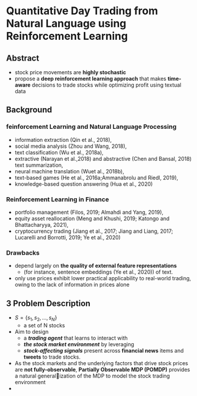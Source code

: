 # Quantitative Day Trading from Natural Language using Reinforcement Learning

## Abstract
- stock price movements are **highly stochastic**
- propose a **deep reinforcement learning approach** that makes **time-aware** decisions to trade stocks while optimizing profit using textual data

## Background

### feinforcement Learning and Natural Language Processing 
- information extraction (Qin et al., 2018), 
- social media analysis (Zhou and Wang, 2018), 
- text classification (Wu et al., 2018a), 
- extractive (Narayan et al.,2018) and abstractive (Chen and Bansal, 2018) text summarization, 
- neural machine translation (Wuet al., 2018b), 
- text-based games (He et al., 2016a;Ammanabrolu and Riedl, 2019), 
- knowledge-based question answering (Hua et al., 2020)

### Reinforcement Learning in Finance
- portfolio management (Filos, 2019; Almahdi and Yang, 2019), 
- equity asset reallocation (Meng and Khushi, 2019; Katongo and Bhattacharyya, 2021),
- cryptocurrency trading (Jiang et al., 2017; Jiang and Liang, 2017; Lucarelli and Borrotti, 2019; Ye et al., 2020)

### Drawbacks
- depend largely on **the quality of external feature representations**
  -  (for instance, sentence embeddings (Ye et al., 2020)) of text. 
- only use prices exhibit lower practical applicability to real-world trading, owing to the lack of information in prices alone

## 3 Problem Description
- $S=\{s_1,s_2,\dots,s_N\}$ 
  - a set of N stocks
- Aim to design 
  - a ***trading agent*** that learns to interact with 
  - ***the stock market environment*** by leveraging 
  - ***stock-affecting signals*** present across **financial news** items and **tweets** to trade stocks.
- As the stock markets and the underlying factors that drive stock prices are **not fully-observable**, **Partially Observable MDP (POMDP)** provides a natural generalization of the MDP to model the stock trading environment 
- 